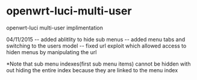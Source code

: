 # openwrt-luci-multi-user
openwrt-luci multi-user implimentation

04/11/2015
-- added ablitlity to hide sub menus 
-- added menu tabs and switching to the users model
-- fixed url exploit which allowed access to hiden menus by manipulating the url

*Note that sub menu indexes(first sub menu items) cannot be hidden with out hiding the entire index because they are linked to the menu index
